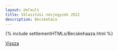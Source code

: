 ```yaml
---
layout: default
title: Választási névjegyzék 2022
description: Becskeháza
---
```


{% include settlementHTMLs/Becskehaaza.html %}

[Vissza](../)